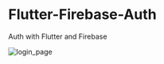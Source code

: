 # Flutter-Firebase-Auth
Auth with Flutter and Firebase

![login_page](https://user-images.githubusercontent.com/77125826/117512898-2e811280-af99-11eb-8228-aa32db03e3c9.png)
